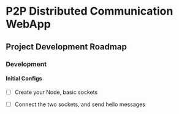 # P2P Distributed Communication WebApp

## Project Development Roadmap

### Development
#### Initial Configs
- [ ] Create your Node, basic sockets
- [ ] Connect the two sockets, and send hello messages


